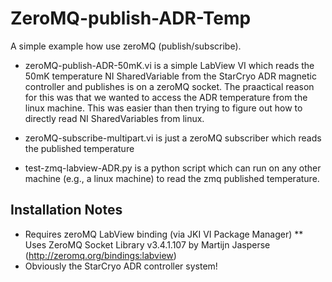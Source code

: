 # ZeroMQ-publish-ADR-Temp

A simple example how use zeroMQ (publish/subscribe).

* zeroMQ-publish-ADR-50mK.vi is a simple LabView VI which reads the 50mK temperature NI SharedVariable from the StarCryo ADR magnetic controller and publishes is on a zeroMQ socket. The praactical reason for this was that we wanted to access the ADR temperature from the linux machine. This was easier than then trying to figure out how to directly read NI SharedVariables from linux.

* zeroMQ-subscribe-multipart.vi is just a zeroMQ subscriber which reads the published temperature

* test-zmq-labview-ADR.py is a python script which can run on any other machine (e.g., a linux machine) to read the zmq published temperature. 

## Installation Notes
* Requires zeroMQ LabView binding (via JKI VI Package Manager)
	** Uses ZeroMQ Socket Library v3.4.1.107 by Martijn Jasperse (http://zeromq.org/bindings:labview)
* Obviously the StarCryo ADR controller system!


